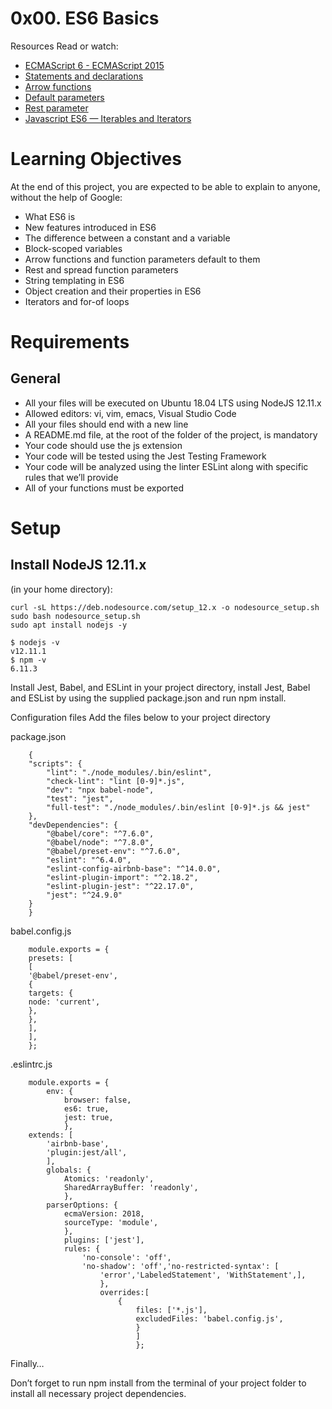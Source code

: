 # 0x00. ES6 Basics

Resources
Read or watch:

- [ECMAScript 6 - ECMAScript 2015](https://intranet.alxswe.com/rltoken/NW1dFLFExQ12_hD8yvkV3A)
- [Statements and declarations](https://intranet.alxswe.com/rltoken/sroRUsUvOZV28V99MHDenw)
- [Arrow functions](https://intranet.alxswe.com/rltoken/N2WLylppCtkkX3YFFtyUHw)
- [Default parameters](https://intranet.alxswe.com/rltoken/kbw9gMO6sdeOKAY23SYVgA)
- [Rest parameter](https://intranet.alxswe.com/rltoken/erZfCvacuGVk9z1CQlJvYQ)
- [Javascript ES6 — Iterables and Iterators](https://intranet.alxswe.com/rltoken/k4hZsX3vRfX2FkAithvjoA)

# Learning Objectives

At the end of this project, you are expected to be able to explain to anyone, without the help of Google:

- What ES6 is
- New features introduced in ES6
- The difference between a constant and a variable
- Block-scoped variables
- Arrow functions and function parameters default to them
- Rest and spread function parameters
- String templating in ES6
- Object creation and their properties in ES6
- Iterators and for-of loops

# Requirements

## General

- All your files will be executed on Ubuntu 18.04 LTS using NodeJS 12.11.x
- Allowed editors: vi, vim, emacs, Visual Studio Code
- All your files should end with a new line
- A README.md file, at the root of the folder of the project, is mandatory
- Your code should use the js extension
- Your code will be tested using the Jest Testing Framework
- Your code will be analyzed using the linter ESLint along with specific rules that we’ll provide
- All of your functions must be exported

# Setup

## Install NodeJS 12.11.x

(in your home directory):

    curl -sL https://deb.nodesource.com/setup_12.x -o nodesource_setup.sh
    sudo bash nodesource_setup.sh
    sudo apt install nodejs -y

    $ nodejs -v
    v12.11.1
    $ npm -v
    6.11.3

Install Jest, Babel, and ESLint
in your project directory, install Jest, Babel and ESList by using the supplied package.json and run npm install.

Configuration files
Add the files below to your project directory

package.json

        {
        "scripts": {
            "lint": "./node_modules/.bin/eslint",
            "check-lint": "lint [0-9]*.js",
            "dev": "npx babel-node",
            "test": "jest",
            "full-test": "./node_modules/.bin/eslint [0-9]*.js && jest"
        },
        "devDependencies": {
            "@babel/core": "^7.6.0",
            "@babel/node": "^7.8.0",
            "@babel/preset-env": "^7.6.0",
            "eslint": "^6.4.0",
            "eslint-config-airbnb-base": "^14.0.0",
            "eslint-plugin-import": "^2.18.2",
            "eslint-plugin-jest": "^22.17.0",
            "jest": "^24.9.0"
        }
        }

babel.config.js

        module.exports = {
        presets: [
        [
        '@babel/preset-env',
        {
        targets: {
        node: 'current',
        },
        },
        ],
        ],
        };

.eslintrc.js

        module.exports = {
            env: {
                browser: false,
                es6: true,
                jest: true,
                },
        extends: [
            'airbnb-base',
            'plugin:jest/all',
            ],
            globals: {
                Atomics: 'readonly',
                SharedArrayBuffer: 'readonly',
                },
            parserOptions: {
                ecmaVersion: 2018,
                sourceType: 'module',
                },
                plugins: ['jest'],
                rules: {
                    'no-console': 'off',
                    'no-shadow': 'off','no-restricted-syntax': [
                        'error','LabeledStatement', 'WithStatement',],
                        },
                        overrides:[
                            {
                                files: ['*.js'],
                                excludedFiles: 'babel.config.js',
                                }
                                ]
                                };

Finally…

Don’t forget to run npm install from the terminal of your project folder to install all necessary project dependencies.
